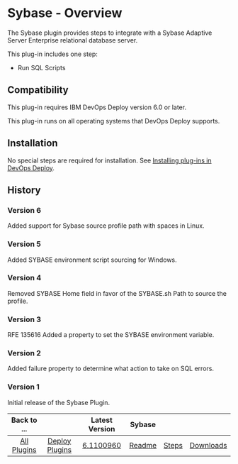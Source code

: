 
# Sybase - Overview

The Sybase plugin provides steps to integrate with a Sybase Adaptive Server Enterprise relational database server.

This plug-in includes one step:

* Run SQL Scripts

## Compatibility

This plug-in requires IBM DevOps Deploy version 6.0 or later.

This plug-in runs on all operating systems that DevOps Deploy supports.

## Installation

No special steps are required for installation. See [Installing plug-ins in DevOps Deploy](https://community.ibm.com/community/user/wasdevops/blogs/laurel-dickson-bull1/2022/06/13/install-plugins "Installing plug-ins in DevOps Deploy").

## History

### Version 6

Added support for Sybase source profile path with spaces in Linux.

### Version 5

Added SYBASE environment script sourcing for Windows.

### Version 4

Removed SYBASE Home field in favor of the SYBASE.sh Path to source the profile.

### Version 3

RFE 135616 Added a property to set the SYBASE environment variable.

### Version 2

Added failure property to determine what action to take on SQL errors.

### Version 1

Initial release of the Sybase Plugin.


|Back to ...||Latest Version|Sybase |||
| :---: | :---: | :---: | :---: | :---: | :---: |
|[All Plugins](../../index.md)|[Deploy Plugins](../README.md)|[6.1100960](https://raw.githubusercontent.com/UrbanCode/IBM-UCD-PLUGINS/main/files/sybase/plugins-sybase-6.1100960.zip)|[Readme](README.md)|[Steps](steps.md)|[Downloads](downloads.md)|
